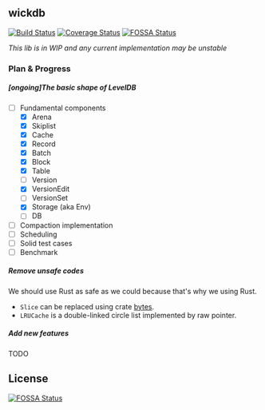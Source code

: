 ## wickdb

[![Build Status](https://travis-ci.org/Fullstop000/wickdb.svg?branch=master)](https://travis-ci.org/Fullstop000/wickdb)
[![Coverage Status](https://coveralls.io/repos/github/Fullstop000/wickdb/badge.svg?branch=master)](https://coveralls.io/github/Fullstop000/wickdb?branch=master)
[![FOSSA Status](https://app.fossa.io/api/projects/git%2Bgithub.com%2FFullstop000%2Fwickdb.svg?type=shield)](https://app.fossa.io/projects/git%2Bgithub.com%2FFullstop000%2Fwickdb?ref=badge_shield)

*This lib is in WIP and any current implementation may be unstable*

### Plan & Progress

##### [ongoing]The basic shape of LevelDB

- [ ] Fundamental components
  - [x] Arena
  - [x] Skiplist
  - [x] Cache
  - [x] Record
  - [x] Batch
  - [x] Block
  - [x] Table
  - [ ] Version
  - [x] VersionEdit
  - [ ] VersionSet
  - [x] Storage (aka Env)
  - [ ] DB
- [ ] Compaction implementation
- [ ] Scheduling
- [ ] Solid test cases
- [ ] Benchmark

##### Remove unsafe codes

We should use Rust as safe as we could because that's why we using Rust.

- `Slice` can be replaced using crate [bytes](https://docs.rs/bytes).
- `LRUCache` is a double-linked circle list implemented by raw pointer.


##### Add new features

TODO

## License
[![FOSSA Status](https://app.fossa.io/api/projects/git%2Bgithub.com%2FFullstop000%2Fwickdb.svg?type=large)](https://app.fossa.io/projects/git%2Bgithub.com%2FFullstop000%2Fwickdb?ref=badge_large)